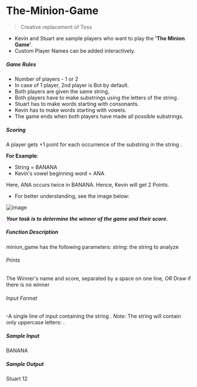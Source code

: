 # The-Minion-Game
>Creative replacement of Toss
- Kevin and Stuart are sample players who want to play the **'The Minion Game'**.
- Custom Player Names can be added interactively.

##### Game Rules

- Number of players - 1 or 2
- In case of 1 player, 2nd player is Bot by default.
- Both players are given the same string,
- Both players have to make substrings using the letters of the string .
- Stuart has to make words starting with consonants.
- Kevin has to make words starting with vowels.
- The game ends when both players have made all possible substrings.

##### Scoring
A player gets +1 point for each occurrence of the substring in the string .

**For Example**:
- String  = BANANA
- Kevin's vowel beginning word = ANA

Here, ANA occurs twice in BANANA. Hence, Kevin will get 2 Points.

- For better understanding, see the image below:

![image](https://user-images.githubusercontent.com/51584037/114600652-34dde080-9cb2-11eb-92fd-099ff86883ce.png)

***Your task is to determine the winner of the game and their score.***

##### Function Description

minion_game has the following parameters:
string: the string to analyze

###### Prints

The Winner's name and score, separated by a space on one line, 
*OR* Draw if there is no winner

###### Input Format

-A single line of input containing the string .
*Note*: The string  will contain only uppercase letters: .

##### Sample Input

BANANA
##### Sample Output

Stuart 12
